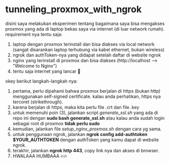 # tunneling_proxmox_with_ngrok

disini saya melakukan eksperimen tentang bagaimana saya bisa mengakses proxmox yang ada di laptop bekas saya via internet (di luar network rumah). requirement nya tentu saja:
1. laptop dengan proxmox terinstall dan bisa diakses via local network (sangat disarankan laptop terhubung via kabel ethernet, bukan wireless)
2. ngrok dan authToken-nya yang didapat setelah daftar di website ngrok
3. nginx yang terinstall di proxmox dan bisa diakses (http://localhost --> "Welcome to Nginx")
4. tentu saja internet yang lancar 🤣

okey berikut langkah-langkah nya:
1. pertama, perlu dipahami bahwa proxmox berjalan di https (bukan http) menggunakan self-signed certificate. kalau anda perhatikan, https nya tercoret (strikethrough).
2. karena berjalan di https, maka kita perlu file .crt dan file .key
3. untuk memenuhi poin (3), jalankan script _generate_ssl.sh_ yang ada di repo ini dengan **sudo bash generate_ssl.sh** atau kalau anda sudah login sebagai root di proxmox **tidak perlu sudo**
4. kemudian, jalankan file _setup_nginx_proxmox.sh_ dengan cara yg sama.
5. untuk penggunaan ngrok, jalankan **ngrok config add-authtoken $YOUR_AUTHTOKEN** dengan authToken yang kamu dapat di website ngrok.
6. terakhir, jalankan **ngrok http 443**, copy link nya dan akses di browser.
7. HWALAAA HUMBAAA 🔥🔥
